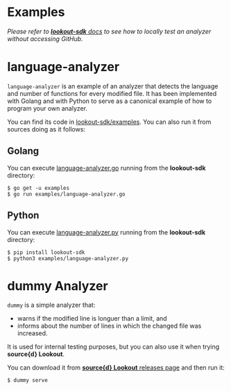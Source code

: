# Examples

_Please refer to [**lookout-sdk** docs](lookout-sdk.md) to see how to locally test an analyzer without accessing GitHub._

# language-analyzer

`language-analyzer` is an example of an analyzer that detects the language and number of functions for every modified file. It has been implemented with Golang and with Python to serve as a canonical example of how to program your own analyzer.

You can find its code in [lookout-sdk/examples](https://github.com/src-d/lookout-sdk/blob/master/examples). You can also run it from sources doing as it follows:

## Golang

You can execute [language-analyzer.go](https://github.com/src-d/lookout-sdk/blob/master/examples/language-analyzer.go) running from the **lookout-sdk** directory:

```shell
$ go get -u examples
$ go run examples/language-analyzer.go
```

## Python

You can execute [language-analyzer.py](https://github.com/src-d/lookout-sdk/blob/master/examples/language-analyzer.py) running from the **lookout-sdk** directory:

```shell
$ pip install lookout-sdk
$ python3 examples/language-analyzer.py
```

# dummy Analyzer

`dummy` is a simple analyzer that:
- warns if the modified line is longuer than a limit, and
- informs about the number of lines in which the changed file was increased.

It is used for internal testing purposes, but you can also use it when trying **source{d} Lookout**.

You can download it from [**source{d} Lookout** releases page](https://github.com/src-d/lookout/releases) and then run it:

```shell
$ dummy serve
```
